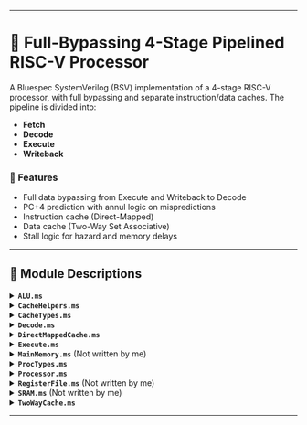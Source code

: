 
---

# 🧠 Full-Bypassing 4-Stage Pipelined RISC-V Processor

A Bluespec SystemVerilog (BSV) implementation of a 4-stage RISC-V processor, with full bypassing and separate instruction/data caches. The pipeline is divided into:

* **Fetch**
* **Decode**
* **Execute**
* **Writeback**

### 🔧 Features

* Full data bypassing from Execute and Writeback to Decode
* PC+4 prediction with annul logic on mispredictions
* Instruction cache (Direct-Mapped)
* Data cache (Two-Way Set Associative)
* Stall logic for hazard and memory delays

---

## 📁 Module Descriptions

<details>
<summary><strong><code>ALU.ms</code></strong></summary>

Implements the ALU. Uses a recursive adder that adds the left half and right half separately, then combines them — improving timing at the cost of more area.

</details>

<details>
<summary><strong><code>CacheHelpers.ms</code></strong></summary>

Provides helper functions to extract specific fields (like offsets, tags) used in RISC-V store instructions (`SW`, `SH`, `SB`, etc.).

</details>

<details>
<summary><strong><code>CacheTypes.ms</code></strong></summary>

Defines data structures used for cache communication (e.g., `MemReq`, `MemData`, and status dictionaries).

</details>

<details>
<summary><strong><code>Decode.ms</code></strong></summary>

Decodes raw instructions into the `DecodedInst` type. Extracts opcode, `funct3`, `funct7`, `rd`, `rs1`, and `rs2`.

</details>

<details>
<summary><strong><code>DirectMappedCache.ms</code></strong></summary>

Implements a direct-mapped instruction cache. Handles:

* Hits
* Clean misses
* Dirty misses
  Interacts with `MainMemory.ms`.

</details>

<details>
<summary><strong><code>Execute.ms</code></strong></summary>

Receives a `DecodedInst` and operands. Executes it using the ALU and determines the next PC. Returns an `ExecInst` with result and next PC.

</details>

<details>
<summary><strong><code>MainMemory.ms</code></strong> (Not written by me)</summary>

Simulates DRAM with line-based access. Ensures memory alignment and enforces single request per cycle. Useful for cache miss emulation.

</details>

<details>
<summary><strong><code>ProcTypes.ms</code></strong></summary>

Defines key processor types and enums:

* Instruction types (`IType`)
* Decoded instruction (`DecodedInst`)
* Branch function (`BrFunc`)
* Aliases for functions like `fnAdd` instead of using raw bits

</details>

<details>
<summary><strong><code>Processor.ms</code></strong></summary>

Top-level pipelined processor implementation.

* **Fetch**: Uses a direct-mapped instruction cache and PC+4 prediction with redirect support.
* **Decode**: Implements hazard detection and full bypassing from Execute and Writeback. Decodes instructions and drives fetch control.
* **Execute**: Runs instructions through ALU, calculates next PC, and issues memory requests for loads/stores.
* **Writeback**: Writes results back to register file. Load data is received here.

Includes logic for:

* Annulment (misprediction recovery)
* Load/store stalls
* Forwarding logic
* Instruction counting and debugging

</details>

<details>
<summary><strong><code>RegisterFile.ms</code></strong> (Not written by me)</summary>

Implements register read/write logic with appropriate synchronous ticking.

</details>

<details>
<summary><strong><code>SRAM.ms</code></strong> (Not written by me)</summary>

Simulates SRAM behavior used internally by `MainMemory.ms`.

</details>

<details>
<summary><strong><code>TwoWayCache.ms</code></strong></summary>

Two-way set associative data cache with LRU eviction. Handles:

* Hits
* Clean misses
* Dirty misses

Used by the data memory system of the processor.

</details>

---


